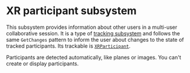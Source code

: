 # XR participant subsystem

This subsystem provides information about other users in a multi-user collaborative session. It is a type of [tracking subsystem](index.html#tracking-subsystems) and follows the same `GetChanges` pattern to inform the user about changes to the state of tracked participants. Its trackable is [`XRParticipant`](../api/UnityEngine.XR.ARSubsystems.XRParticipant.html).

Participants are detected automatically, like planes or images. You can't create or display participants.
